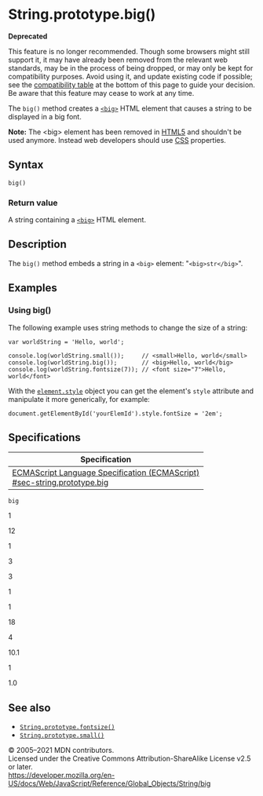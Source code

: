 String.prototype.big()
======================

**Deprecated**

This feature is no longer recommended. Though some browsers might still support it, it may have already been removed from the relevant web standards, may be in the process of being dropped, or may only be kept for compatibility purposes. Avoid using it, and update existing code if possible; see the [compatibility table](#browser_compatibility) at the bottom of this page to guide your decision. Be aware that this feature may cease to work at any time.

The `big()` method creates a [`<big>`](https://developer.mozilla.org/en-US/docs/Web/HTML/Element/big) HTML element that causes a string to be displayed in a big font.

**Note:** The &lt;big&gt; element has been removed in [HTML5](https://developer.mozilla.org/en-US/docs/Web/Guide/HTML/HTML5) and shouldn't be used anymore. Instead web developers should use [CSS](https://developer.mozilla.org/en-US/docs/Web/CSS) properties.

Syntax
------

    big()

### Return value

A string containing a [`<big>`](https://developer.mozilla.org/en-US/docs/Web/HTML/Element/big) HTML element.

Description
-----------

The `big()` method embeds a string in a `<big>` element: "`<big>str</big>`".

Examples
--------

### Using big()

The following example uses string methods to change the size of a string:

    var worldString = 'Hello, world';

    console.log(worldString.small());     // <small>Hello, world</small>
    console.log(worldString.big());       // <big>Hello, world</big>
    console.log(worldString.fontsize(7)); // <font size="7">Hello, world</font>

With the [`element.style`](https://developer.mozilla.org/en-US/docs/Web/API/ElementCSSInlineStyle/style) object you can get the element's `style` attribute and manipulate it more generically, for example:

    document.getElementById('yourElemId').style.fontSize = '2em';

Specifications
--------------

<table><thead><tr class="header"><th>Specification</th></tr></thead><tbody><tr class="odd"><td><a href="https://tc39.es/ecma262/#sec-string.prototype.big">ECMAScript Language Specification (ECMAScript)<br />
<span class="small">#sec-string.prototype.big</span></a></td></tr></tbody></table>

`big`

1

12

1

3

3

1

1

18

4

10.1

1

1.0

See also
--------

-   [`String.prototype.fontsize()`](fontsize)
-   [`String.prototype.small()`](small)

© 2005–2021 MDN contributors.  
Licensed under the Creative Commons Attribution-ShareAlike License v2.5 or later.  
<a href="https://developer.mozilla.org/en-US/docs/Web/JavaScript/Reference/Global_Objects/String/big" class="_attribution-link">https://developer.mozilla.org/en-US/docs/Web/JavaScript/Reference/Global_Objects/String/big</a>
